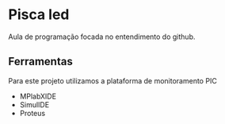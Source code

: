 # Pisca led
Aula de programação focada no entendimento do github.
## Ferramentas
Para este projeto utilizamos a plataforma de monitoramento PIC
* MPlabXIDE
* SimulIDE
* Proteus
